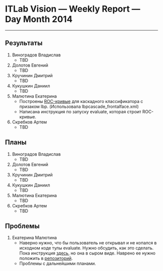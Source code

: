 # ITLab Vision — Weekly Report — Day Month 2014

----------------

## Результаты

  1. Виноградов Владислав
     - TBD
  1. Долотов Евгений
     - TBD
  1. Кручинин Дмитрий
     - TBD
  1. Кукушкин Даниил
     - TBD
  1. Малютина Екатерина
     - Построены [ROC-кривые](https://docs.google.com/drawings/d/116nSfR1GNN4WUtLwvzEC5xlCi4aGWy1Cl3t9IiZj0mE/edit) для каскадного классификатора с призаком lbp. (Использовала lbpcascade_frontalface.xml)
     - Написана инструкция по запуску evaluate, которая строит ROC-кривые.
  1. Скребков Артем
     - TBD

## Планы

  1. Виноградов Владислав
     - TBD
  1. Долотов Евгений
     - TBD
  1. Кручинин Дмитрий
     - TBD
  1. Кукушкин Даниил
     - TBD
  1. Малютина Екатерина
     - TBD
  1. Скребков Артем
     - TBD

## Проблемы
1. Екатерина Малютина
     - Наверно нужно, что бы пользователь не открывал и не копался в исходном коде тулы evaluate. Нужно обсудить, как это сделать. Пока инструкция [здесь](https://docs.google.com/document/d/1GL4eog24T4fKL0_b12TUz3jOKqE3yL_MGD6pPcwg7Xw/edit), но она в сыром виде. Наврено ее нужно положить в [репозиторий](https://github.com/kirill-kornyakov/fddb-evaluation).
     - Проблемы с дальнейшими планами. 
